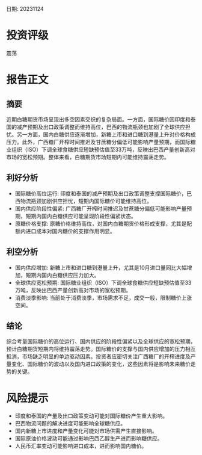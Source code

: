 
日期: 20231124

# 投资评级

震荡

# 报告正文

## 摘要

近期白糖期货市场呈现出多空因素交织的复杂局面。一方面，国际糖价因印度和泰国的减产预期及出口政策调整而维持高位，巴西的物流瓶颈也加剧了全球供应担忧。另一方面，国内白糖供应逐渐增加，新糖上市和进口糖到港量上升对价格构成压力。此外，广西糖厂开榨时间推迟及甘蔗糖分偏低可能影响产量预期，而国际糖业组织（ISO）下调全球食糖供应短缺预估值至33万吨，反映出巴西产量创新高对市场的宽松预期。整体来看，白糖期货市场短期内可能维持震荡走势。

## 利好分析

* 国际糖价高位运行: 印度和泰国的减产预期及出口政策调整支撑国际糖价，巴西物流瓶颈加剧供应担忧，短期内国际糖价可能维持高位。
* 国内供应阶段性偏紧: 广西糖厂开榨时间推迟及甘蔗糖分偏低可能影响产量预期，短期内国内白糖供应可能呈现阶段性偏紧状态。
* 原糖价格支撑: 原糖价格维持高位，对国内白糖期货价格形成支撑，尤其是配额内进口成本对国内糖价的支撑作用明显。

## 利空分析

* 国内供应增加: 新糖上市和进口糖到港量上升，尤其是10月进口量同比大幅增加，短期内国内白糖供应压力加大。
* 全球供应宽松预期: 国际糖业组织（ISO）下调全球食糖供应短缺预估值至33万吨，反映出巴西产量创新高对市场的宽松预期。
* 消费淡季影响: 当前处于消费淡季，市场需求不足，成交一般，限制糖价上涨空间。

## 结论

综合考量国际糖价的高位运行、国内供应的阶段性偏紧以及全球供应的宽松预期，预计白糖期货短期内将维持震荡走势。国际糖价的支撑与国内供应增加的压力相互抵消，市场缺乏明显的单边驱动因素。投资者应密切关注广西糖厂的开榨进度及产量变化、国际糖价的波动以及国内进口政策的变化，这些因素将是影响未来糖价走势的关键。

# 风险提示

* 印度和泰国的产量及出口政策变动可能对国际糖价产生重大影响。
* 巴西物流问题的解决进度可能影响全球糖供应。
* 国内新糖上市进度和产量变化可能对市场供需产生直接影响。
* 国际原油价格波动可能通过影响巴西乙醇生产进而影响糖供应。
* 人民币汇率变动可能影响进口成本，进而影响国内糖价。
